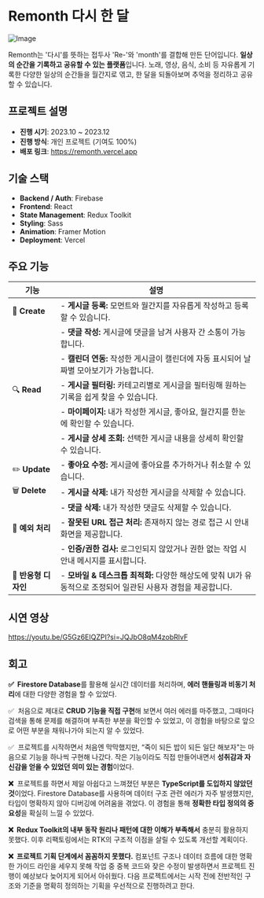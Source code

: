 #  Remonth 다시 한 달

![Image](https://github.com/user-attachments/assets/8fb9cb07-56f5-43c1-bb14-b80e69439b12)

Remonth는 '다시'를 뜻하는 접두사 'Re-'와 'month'를 결합해 만든 단어입니다. **일상의 순간을 기록하고 공유할 수 있는 플랫폼**입니다. 
노래, 영상, 음식, 소비 등 자유롭게 기록한 다양한 일상의 순간들을 월간지로 엮고, 한 달을 되돌아보며 추억을 정리하고 공유할 수 있습니다.

## 프로젝트 설명
- **진행 시기**: 2023.10 ~ 2023.12
- **진행 방식**: 개인 프로젝트 (기여도 100%)
- **배포 링크**: https://remonth.vercel.app

## 기술 스택
- **Backend / Auth**: Firebase
- **Frontend**: React
- **State Management**: Redux Toolkit
- **Styling**: Sass
- **Animation**: Framer Motion
- **Deployment**: Vercel

## 주요 기능
| 기능            | 설명                                                                                   |
| --------------- | -------------------------------------------------------------------------------------- |
| 📝 **Create**   | - **게시글 등록:** 모먼트와 월간지를 자유롭게 작성하고 등록할 수 있습니다.                |
|                 | - **댓글 작성:** 게시글에 댓글을 남겨 사용자 간 소통이 가능합니다.                        |
|                 | - **캘린더 연동:** 작성한 게시글이 캘린더에 자동 표시되어 날짜별 모아보기가 가능합니다.   |
| 🔍 **Read**     | - **게시글 필터링:** 카테고리별로 게시글을 필터링해 원하는 기록을 쉽게 찾을 수 있습니다. |
|                 | - **마이페이지:** 내가 작성한 게시글, 좋아요, 월간지를 한눈에 확인할 수 있습니다.   |
|                 | - **게시글 상세 조회:** 선택한 게시글 내용을 상세히 확인할 수 있습니다.                   |
| ✏️ **Update**  | - **좋아요 수정:** 게시글에 좋아요를 추가하거나 취소할 수 있습니다.                      |
| 🗑️ **Delete**  | - **게시글 삭제:** 내가 작성한 게시글을 삭제할 수 있습니다.                              |
|                 | - **댓글 삭제:** 내가 작성한 댓글도 삭제할 수 있습니다.                                  |
| 🚫 **예외 처리**| - **잘못된 URL 접근 처리:** 존재하지 않는 경로 접근 시 안내 화면을 제공합니다.           |
|                 | - **인증/권한 검사:** 로그인되지 않았거나 권한 없는 작업 시 안내 메시지를 표시합니다.     |
| 📱 **반응형 디자인** | - **모바일 & 데스크톱 최적화:** 다양한 해상도에 맞춰 UI가 유동적으로 조정되어 일관된 사용자 경험을 제공합니다. |


## 시연 영상

https://youtu.be/G5Gz6EIQZPI?si=JQJbO8qM4zobRlvF

## 회고

**✅  Firestore Database**를 활용해 실시간 데이터를 처리하며, **에러 핸들링과 비동기 처리**에 대한 다양한 경험을 할 수 있었다.

✅  처음으로 제대로 **CRUD 기능을 직접 구현**해 보면서 여러 에러를 마주했고, 그때마다 검색을 통해 문제를 해결하며 부족한 부분을 확인할 수 있었고, 이 경험을 바탕으로 앞으로 어떤 부분을 채워나가야 되는지 알 수 있었다.

✅  프로젝트를 시작하면서 처음엔 막막했지만, “죽이 되든 밥이 되든 일단 해보자"는 마음으로 기능을 하나씩 구현해 나갔다. 작은 기능이라도 직접 만들어내면서 **성취감과 자신감을 얻을 수 있었던 의미 있는 경험**이었다.

**❌**  프로젝트를 하면서 제일 아쉽다고 느껴졌던 부분은 **TypeScript를 도입하지 않았던 것**이었다. Firestore Database를 사용하며 데이터 구조 관련 에러가 자주 발생했지만, 타입이 명확하지 않아 디버깅에 어려움을 겪었다. 이 경험을 통해 **정확한 타입 정의의 중요성**을 확실히 느낄 수 있었다.

**❌  Redux Toolkit의 내부 동작 원리나 패턴에 대한 이해가 부족해서** 충분히 활용하지 못했다. 이후 리팩토링에서는 RTK의 구조적 이점을 살릴 수 있도록 개선할 계획이다.

**❌  프로젝트 기획 단계에서 꼼꼼하지 못했다.** 컴포넌트 구조나 데이터 흐름에 대한 명확한 가이드 라인을 세우지 못해 작업 중 중복 코드와 잦은 수정이 발생하면서 프로젝트 진행이 예상보다 늦어지게 되어서 아쉬웠다. 다음 프로젝트에서는 시작 전에 전반적인 구조와 기준을 명확히 정의하는 기획을 우선적으로 진행하려고 한다.

